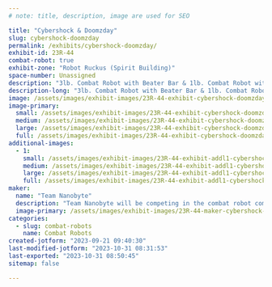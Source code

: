 ```yaml
---
# note: title, description, image are used for SEO

title: "Cybershock & Doomzday"
slug: cybershock-doomzday
permalink: /exhibits/cybershock-doomzday/
exhibit-id: 23R-44
combat-robot: true
exhibit-zone: "Robot Ruckus (Spirit Building)"
space-number: Unassigned
description: "3lb. Combat Robot with Beater Bar & 1lb. Combat Robot with a Titanium Wedge"
description-long: "3lb. Combat Robot with Beater Bar & 1lb. Combat Robot with a Titanium Wedge"
image: /assets/images/exhibit-images/23R-44-exhibit-cybershock-doomzday-cybershock-photo-new-large.jpg
image-primary: 
  small: /assets/images/exhibit-images/23R-44-exhibit-cybershock-doomzday-cybershock-photo-new-small.jpg
  medium: /assets/images/exhibit-images/23R-44-exhibit-cybershock-doomzday-cybershock-photo-new-medium.jpg
  large: /assets/images/exhibit-images/23R-44-exhibit-cybershock-doomzday-cybershock-photo-new-large.jpg
  full: /assets/images/exhibit-images/23R-44-exhibit-cybershock-doomzday-cybershock-photo-new-full.jpg
additional-images: 
  - 1:
    small: /assets/images/exhibit-images/23R-44-exhibit-addl1-cybershock-doomzday-doomzday-pic-new-small.jpg
    medium: /assets/images/exhibit-images/23R-44-exhibit-addl1-cybershock-doomzday-doomzday-pic-new-medium.jpg
    large: /assets/images/exhibit-images/23R-44-exhibit-addl1-cybershock-doomzday-doomzday-pic-new-large.jpg
    full: /assets/images/exhibit-images/23R-44-exhibit-addl1-cybershock-doomzday-doomzday-pic-new-full.jpg
maker: 
  name: "Team Nanobyte"
  description: "Team Nanobyte will be competing in the combat robot competition with a 3lb robot-Cybershock and a 1lb robot- Doomzday."
  image-primary: /assets/images/exhibit-images/23R-44-maker-cybershock-doomzday-full-team-nanobyte-color-2-medium.jpg
categories: 
  - slug: combat-robots
    name: Combat Robots
created-jotform: "2023-09-21 09:40:30"
last-modified-jotform: "2023-10-31 08:31:53"
last-exported: "2023-10-31 08:50:45"
sitemap: false

---
```

